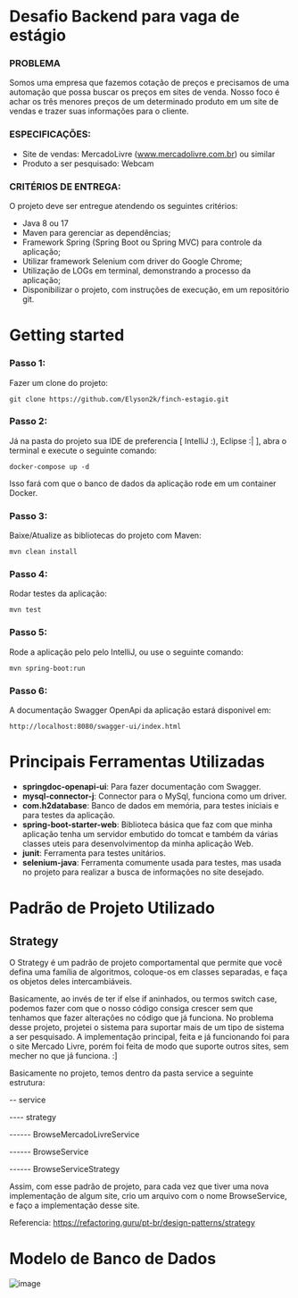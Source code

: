 # Desafio Backend para vaga de estágio

### PROBLEMA

Somos uma empresa que fazemos cotação de preços e precisamos de uma automação que possa buscar os preços em sites de venda. Nosso foco é achar os três menores preços de um determinado produto em um site de vendas e trazer suas informações para o cliente.

### ESPECIFICAÇÕES:

- Site de vendas: MercadoLivre (www.mercadolivre.com.br) ou similar
- Produto a ser pesquisado: Webcam
 
### CRITÉRIOS DE ENTREGA:

O projeto deve ser entregue atendendo os seguintes critérios:

- Java 8 ou 17
- Maven para gerenciar as dependências;
- Framework Spring (Spring Boot ou Spring MVC) para controle da aplicação;
- Utilizar framework Selenium com driver do Google Chrome;
- Utilização de LOGs em terminal, demonstrando a processo da aplicação;
- Disponibilizar o projeto, com instruções de execução, em um repositório git.
 
# Getting started

### Passo 1:

Fazer um clone do projeto:

```text
git clone https://github.com/Elyson2k/finch-estagio.git
```

### Passo 2:
Já na pasta do projeto sua IDE de preferencia [ IntelliJ :), Eclipse :| ], abra o terminal e execute o seguinte comando:
```text
docker-compose up -d
```
Isso fará com que o banco de dados da aplicação rode em um container Docker.

### Passo 3: 
Baixe/Atualize as bibliotecas do projeto com Maven:

```text
mvn clean install
```

### Passo 4: 
Rodar testes da aplicação:

```text
mvn test
```

### Passo 5:
Rode a aplicação pelo pelo IntelliJ, ou use o seguinte comando:

```text
mvn spring-boot:run
```

### Passo 6:
A documentação Swagger OpenApi da aplicação estará disponivel em:
```text
http://localhost:8080/swagger-ui/index.html
```

# Principais Ferramentas Utilizadas
- **springdoc-openapi-ui**: Para fazer documentação com Swagger.
- **mysql-connector-j**: Connector para o MySql, funciona como um driver.
- **com.h2database**: Banco de dados em memória, para testes iniciais e para testes da aplicação.
- **spring-boot-starter-web**: Biblioteca básica que faz com que minha aplicação tenha um servidor embutido do tomcat e também da várias classes uteis para desenvolvimentop da minha aplicação Web.
- **junit**: Ferramenta para testes unitários.
- **selenium-java**: Ferramenta comumente usada para testes, mas usada no projeto para realizar a busca de informações no site desejado.

# Padrão de Projeto Utilizado
## Strategy
O Strategy é um padrão de projeto comportamental que permite que você defina uma família de algoritmos, coloque-os em classes separadas, e faça os objetos deles intercambiáveis.

Basicamente, ao invés de ter if else if aninhados, ou termos switch case, podemos fazer com que o nosso código consiga crescer sem que tenhamos que fazer alterações no código que já funciona. No problema desse projeto, projetei o sistema para suportar mais de um tipo de sistema a ser pesquisado. A implementação principal, feita e já funcionando foi para o site Mercado Livre, porém foi feita de modo que suporte outros sites, sem mecher no que já funciona. :]

Basicamente no projeto, temos dentro da pasta service a seguinte estrutura: 

-- service

---- strategy

------ BrowseMercadoLivreService

------ BrowseService

------ BrowseServiceStrategy

Assim, com esse padrão de projeto, para cada vez que tiver uma nova implementação de algum site, crio um arquivo com o nome Browse<NomeDoSite>Service, e faço a implementação desse site. 

Referencia: https://refactoring.guru/pt-br/design-patterns/strategy

# Modelo de Banco de Dados
![image](https://user-images.githubusercontent.com/104575935/209751558-26e3aa99-88ac-4a16-8880-ad21627888ee.png)

